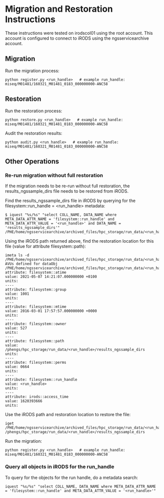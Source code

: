 # Migration and Restoration Instructions

These instructions were tested on irodscol01 using the root account.  This account is configured to connect to iRODS using the ngsservicearchive account.

## Migration

Run the migration process:

```
python register.py <run_handle>   # example run_handle: miseq/M01481/160321_M01481_0183_000000000-ANC58
```

## Restoration

Run the restoration process:

```
python restore.py <run_handle>   # example run_handle: miseq/M01481/160321_M01481_0183_000000000-ANC58
```

Audit the restoration results:

```
python audit.py <run_handle>   # example run_handle: miseq/M01481/160321_M01481_0183_000000000-ANC58
```

## Other Operations 

### Re-run migration without full restoration

If the migration needs to be re-run without full restoration, the results_ngssample_dirs file needs to be restored from iRODS.

Find the results_ngssample_dirs file in iRODS by querying for the filesystem::run_handle = <run_handle> metadata:

```
$ iquest "%s/%s" "select COLL_NAME, DATA_NAME where META_DATA_ATTR_NAME = 'filesystem::run_handle' and META_DATA_ATTR_VALUE = '<run_handle>' and DATA_NAME = 'results_ngssample_dirs'"
/PHE/home/ngsservicearchive/archived_files/hpc_storage/run_data/<run_handle>/results_ngssample_dirs
```

Using the iRODS path returned above, find the restoration location for this file (value for attribute filesystem::path):

```
imeta ls -d /PHE/home/ngsservicearchive/archived_files/hpc_storage/run_data/<run_handle>/results_ngssample_dirs
AVUs defined for dataObj /PHE/home/ngsservicearchive/archived_files/hpc_storage/run_data/<run_handle>/results_ngssample_dirs:
attribute: filesystem::atime
value: 2021-05-07 14:21:07.000000000 +0100
units: 
----
attribute: filesystem::group
value: 1001
units: 
----
attribute: filesystem::mtime
value: 2016-03-01 17:57:57.000000000 +0000
units: 
----
attribute: filesystem::owner
value: 527
units: 
----
attribute: filesystem::path
value: /phengs/hpc_storage/run_data/<run_handle>/results_ngssample_dirs
units: 
----
attribute: filesystem::perms
value: 0664
units: 
----
attribute: filesystem::run_handle
value: <run_handle> 
units: 
----
attribute: irods::access_time
value: 1620393666
units: 

```

Use the iRODS path and restoration location to restore the file:

```
iget /PHE/home/ngsservicearchive/archived_files/hpc_storage/run_data/<run_handle>/results_ngssample_dirs /phengs/hpc_storage/run_data/<run_handle>/results_ngssample_dirs
```

Run the migration:

```
python register.py <run_handle>   # example run_handle: miseq/M01481/160321_M01481_0183_000000000-ANC58
```

### Query all objects in iRODS for the run_handle

To query for the objects for the run handle, do a metadata search:

```
iquest "%s/%s" "select COLL_NAME, DATA_NAME where META_DATA_ATTR_NAME = 'filesystem::run_handle' and META_DATA_ATTR_VALUE = '<run_handle>'"
```
